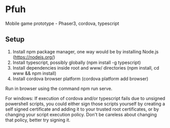 # Pfuh
Mobile game prototype - Phaser3, cordova, typescript

## Setup
1. Install npm package manager, one way would be by installing Node.js (https://nodejs.org/)
2. Install typescript, possibly globally (npm install -g typescript)
3. Install dependencies inside root and www/ directories (npm install, cd www && npm install)
4. Install cordova browser platform (cordova platform add browser)

Run in browser using the command npm run serve.

For windows: If execution of cordova and/or typescript fails due to unsigned powershell scripts, you could either sign those scripts yourself by creating a self signed certificate and adding it to your trusted root certificates, or by changing your script execution policy. Don't be careless about changing that policy, better try signing it.